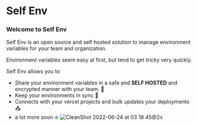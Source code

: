 # Self Env


### Welcome to Self Env

Self Env is an open source and self hosted solution to manage environment variables for your team and organization. 

Environment variables seem easy at first, but tend to get tricky very quickly.

Self Env allows you to
- Share your environment variables in a safe and **SELF HOSTED** and encrypted manner with your team. 🤝
- Keep your environments in sync 🔄
- Connects with your vercel projects and bulk updates your deployments 📤
- a lot more soon ❇️
![CleanShot 2022-06-24 at 03 18 45@2x](https://user-images.githubusercontent.com/11656847/175515554-d72eaae3-2e63-43f6-852e-35b78de36335.png)
